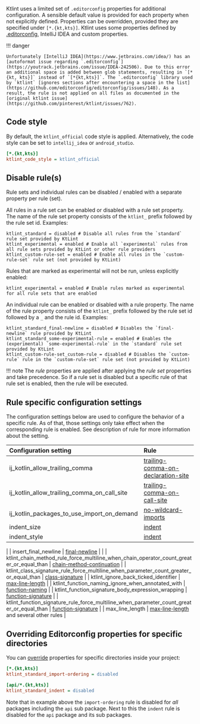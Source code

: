Ktlint uses a limited set of `.editorconfig` properties for additional configuration. A sensible default value is provided for each property when not explicitly defined. Properties can be overridden, provided they are specified under `[*.{kt,kts}]`. Ktlint uses some properties defined by [.editorconfig](https://editorconfig.org/), IntelliJ IDEA and custom properties.

!!! danger

    Unfortunately [IntelliJ IDEA](https://www.jetbrains.com/idea/) has an [autoformat issue regarding `.editorconfig`](https://youtrack.jetbrains.com/issue/IDEA-242506). Due to this error an additional space is added between glob statements, resulting in `[*{kt, kts}]` instead of `[*{kt,kts}]`. The `.editorconfig` library used by `ktlint` [ignores sections after encountering a space in the list](https://github.com/editorconfig/editorconfig/issues/148). As a result, the rule is not applied on all files as documented in the [original ktlint issue](https://github.com/pinterest/ktlint/issues/762).

## Code style

By default, the `ktlint_official` code style is applied. Alternatively, the code style can be set to `intellij_idea` or `android_studio`.

```ini
[*.{kt,kts}]
ktlint_code_style = ktlint_official
```

## Disable rule(s)

Rule sets and individual rules can be disabled / enabled with a separate property per rule (set).

All rules in a rule set can be enabled or disabled with a rule set property. The name of the rule set property consists of the `ktlint_` prefix followed by the rule set id. Examples:
```editorconfig
ktlint_standard = disabled # Disable all rules from the `standard` rule set provided by KtLint
ktlint_experimental = enabled # Enable all `experimental` rules from all rule sets provided by KtLint or other rule providers
ktlint_custom-rule-set = enabled # Enable all rules in the `custom-rule-set` rule set (not provided by KtLint)
```

Rules that are marked as experimental will not be run, unless explicitly enabled:
```editorconfig
ktlint_experimental = enabled # Enable rules marked as experimental for all rule sets that are enabled
```

An individual rule can be enabled or disabled with a rule property. The name of the rule property consists of the `ktlint_` prefix followed by the rule set id followed by a `_` and the rule id. Examples:
```editorconfig
ktlint_standard_final-newline = disabled # Disables the `final-newline` rule provided by KtLint
ktlint_standard_some-experimental-rule = enabled # Enables the (experimental) `some-experimental-rule` in the `standard` rule set provided by KtLint
ktlint_custom-rule-set_custom-rule = disabled # Disables the `custom-rule` rule in the `custom-rule-set` rule set (not provided by KtLint)
```

!!! note
    The *rule* properties are applied after applying the *rule set* properties and take precedence. So if a rule set is disabled but a specific rule of that rule set is enabled, then the rule will be executed.

## Rule specific configuration settings

The configuration settings below are used to configure the behavior of a specific rule. As of that, those settings only take effect when the corresponding rule is enabled. See description of rule for more information about the setting.

| Configuration setting                                                                     | Rule                                                                                  |
|:------------------------------------------------------------------------------------------|:--------------------------------------------------------------------------------------|
| ij_kotlin_allow_trailing_comma                                                            | [trailing-comma-on-declaration-site](../standard/#trailing-comma-on-declaration-site) |
| ij_kotlin_allow_trailing_comma_on_call_site                                               | [trailing-comma-on-call-site](../standard/#trailing-comma-on-call-site)               |
| ij_kotlin_packages_to_use_import_on_demand                                                | [no-wildcard-imports](../standard/#no-wildcard-imports)                               |
| indent_size                                                                               | [indent](../standard/#indentation)                                                    |                                                                                       |
| indent_style                                                                              | [indent](../standard/#indentation)                                                    |                                                                                       |
|
| insert_final_newline                                                                      | [final-newline](../standard/#final-newline)                                           |                                                                                       |
| ktlint_chain_method_rule_force_multiline_when_chain_operator_count_greater_or_equal_than  | [chain-method-continuation](../experimental/#chain-method-continuation)               |
| ktlint_class_signature_rule_force_multiline_when_parameter_count_greater_or_equal_than    | [class-signature](../experimental/#class-signature)                                   |
| ktlint_ignore_back_ticked_identifier                                                      | [max-line-length](../standard/#max-line-length)                                       |
| ktlint_function_naming_ignore_when_annotated_with                                         | [function-naming](../standard/#function-naming)                                       |
| ktlint_function_signature_body_expression_wrapping                                        | [function-signature](../standard/#function-signature)                                 |
| ktlint_function_signature_rule_force_multiline_when_parameter_count_greater_or_equal_than | [function-signature](../standard/#function-signature)                                 |
| max_line_length                                                                           | [max-line-length](../standard/#max-line-length) and several other rules               |

## Overriding Editorconfig properties for specific directories

You can [override](https://editorconfig.org/#file-format-details) properties for specific directories inside your project:
```ini
[*.{kt,kts}]
ktlint_standard_import-ordering = disabled

[api/*.{kt,kts}]
ktlint_standard_indent = disabled
```

Note that in example above the `import-ordering` rule is disabled for *all* packages including the `api` sub package. Next to this the `indent` rule is disabled for the `api` package and its sub packages.

